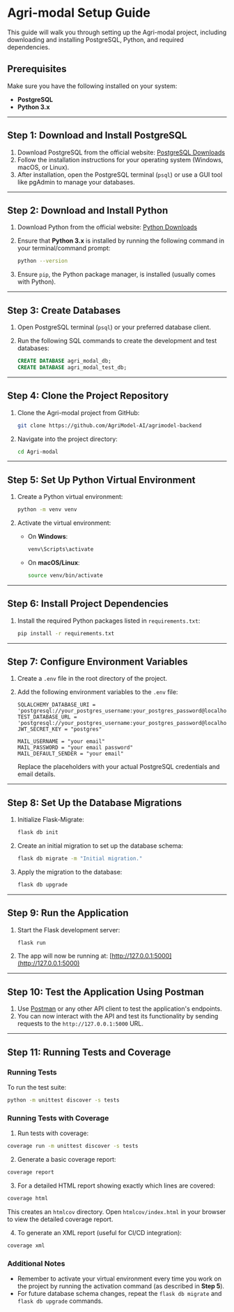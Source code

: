 # Agri-modal Setup Guide

This guide will walk you through setting up the Agri-modal project, including downloading and installing PostgreSQL, Python, and required dependencies.

## Prerequisites

Make sure you have the following installed on your system:
- **PostgreSQL**
- **Python 3.x**

---

## Step 1: Download and Install PostgreSQL

1. Download PostgreSQL from the official website: [PostgreSQL Downloads](https://www.postgresql.org/download/)
2. Follow the installation instructions for your operating system (Windows, macOS, or Linux).
3. After installation, open the PostgreSQL terminal (`psql`) or use a GUI tool like pgAdmin to manage your databases.

---

## Step 2: Download and Install Python

1. Download Python from the official website: [Python Downloads](https://www.python.org/downloads/)
2. Ensure that **Python 3.x** is installed by running the following command in your terminal/command prompt:

    ```bash
    python --version
    ```

3. Ensure `pip`, the Python package manager, is installed (usually comes with Python).

---

## Step 3: Create Databases

1. Open PostgreSQL terminal (`psql`) or your preferred database client.
2. Run the following SQL commands to create the development and test databases:

    ```sql
    CREATE DATABASE agri_modal_db;
    CREATE DATABASE agri_modal_test_db;
    ```

---

## Step 4: Clone the Project Repository

1. Clone the Agri-modal project from GitHub:

    ```bash
    git clone https://github.com/AgriModel-AI/agrimodel-backend
    ```

2. Navigate into the project directory:

    ```bash
    cd Agri-modal
    ```

---

## Step 5: Set Up Python Virtual Environment

1. Create a Python virtual environment:

    ```bash
    python -m venv venv
    ```

2. Activate the virtual environment:

    - On **Windows**:

        ```bash
        venv\Scripts\activate
        ```

    - On **macOS/Linux**:

        ```bash
        source venv/bin/activate
        ```

---

## Step 6: Install Project Dependencies

1. Install the required Python packages listed in `requirements.txt`:

    ```bash
    pip install -r requirements.txt
    ```

---

## Step 7: Configure Environment Variables

1. Create a `.env` file in the root directory of the project.
2. Add the following environment variables to the `.env` file:

    ```plaintext
    SQLALCHEMY_DATABASE_URI = 'postgresql://your_postgres_username:your_postgres_password@localhost:5432/agri_modal_db'
    TEST_DATABASE_URL = 'postgresql://your_postgres_username:your_postgres_password@localhost:5432/agri_modal_test_db'
    JWT_SECRET_KEY = "postgres"

    MAIL_USERNAME = "your email"
    MAIL_PASSWORD = "your email password"
    MAIL_DEFAULT_SENDER = "your email"
    ```

    Replace the placeholders with your actual PostgreSQL credentials and email details.

---

## Step 8: Set Up the Database Migrations

1. Initialize Flask-Migrate:

    ```bash
    flask db init
    ```

2. Create an initial migration to set up the database schema:

    ```bash
    flask db migrate -m "Initial migration."
    ```

3. Apply the migration to the database:

    ```bash
    flask db upgrade
    ```

---

## Step 9: Run the Application

1. Start the Flask development server:

    ```bash
    flask run
    ```

2. The app will now be running at: [http://127.0.0.1:5000](http://127.0.0.1:5000)

---

## Step 10: Test the Application Using Postman

1. Use [Postman](https://www.postman.com/downloads/) or any other API client to test the application's endpoints.
2. You can now interact with the API and test its functionality by sending requests to the `http://127.0.0.1:5000` URL.

---

## Step 11: Running Tests and Coverage

### Running Tests

To run the test suite:

```bash
python -m unittest discover -s tests
```

### Running Tests with Coverage

1. Run tests with coverage:

```bash
coverage run -m unittest discover -s tests
```

2. Generate a basic coverage report:

```bash
coverage report
```

3. For a detailed HTML report showing exactly which lines are covered:

```bash
coverage html
```

This creates an `htmlcov` directory. Open `htmlcov/index.html` in your browser to view the detailed coverage report.

4. To generate an XML report (useful for CI/CD integration):

```bash
coverage xml
```

### Additional Notes

- Remember to activate your virtual environment every time you work on the project by running the activation command (as described in **Step 5**).
- For future database schema changes, repeat the `flask db migrate` and `flask db upgrade` commands.
